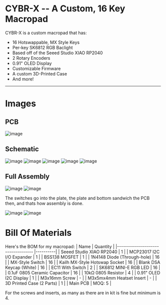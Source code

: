 # CYBR-X -- A Custom, 16 Key Macropad

CYBR-X is a custom macropad that has:
- 16 Hotswappable, MX Style Keys
- Per-key SK6812 RGB Baclight
- Based off of the Seeed Studio XIAO RP2040
- 2 Rotary Encoders
- 0.91" OLED Display
- Customizable Firmware
- A custom 3D-Printed Case
- And more!

------ 

# Images

## PCB
![image](https://github.com/user-attachments/assets/20707d58-e1da-4c79-bfd5-ab6422cb1382)

## Schematic
![image](https://github.com/user-attachments/assets/3d9b3f5c-311f-467c-95bb-741f6be302ff)
![image](https://github.com/user-attachments/assets/518f886d-55a0-4ed2-b947-0f85e3ed8387)
![image](https://github.com/user-attachments/assets/734ea4a3-1b40-48db-bf44-4e9677ac55a2)
![image](https://github.com/user-attachments/assets/b47a5d32-935a-477b-b466-c62f487449c9)
![image](https://github.com/user-attachments/assets/07a2189b-bf11-4d21-ad43-3dfbe2aeb24a)

## Full Assembly
![image](https://github.com/user-attachments/assets/04e11d67-f7eb-4ae3-81cd-67dd826c128a)
![image](https://github.com/user-attachments/assets/8ad20020-135b-4d4b-8338-acde504d0c68)

The switches go into the plate, the plate and bottom sandwich the PCB then, and thats how assembly is done.

![image](https://github.com/user-attachments/assets/24b6f660-5641-411d-9caf-888da9011cb5)
![image](https://github.com/user-attachments/assets/db4cee9a-e87c-4c10-845e-934f6ff6765e)

# Bill Of Materials
Here's the BOM for my macropad:
| Name                               | Quantity |
|----------------------------------- |----------|
| Seeed Studio XIAO RP2040           | 1        |
| MCP23017 I2C I/O Expander          | 1        |
| BSS138 MOSFET                      | 1        |
| 1N4148 Diode (Through-hole)        | 16       |
| MX-Style Switch                    | 16       |
| Kailh MX-Style Hotswap Socket      | 16       |
| Blank DSA Keycap (White)           | 16       |
| EC11 With Switch                   | 2        |
| SK6812 MINI-E RGB LED              | 16       |
| 0.1uF 0805 Ceramic Capacitor       | 16       |
| 10kΩ 0805 Resistor                 | 4        |
| 0.91" OLED I2C Display             | 1        |
| M3x16mm Screw                      | -        |
| M3x5mx4mm Heatset Insert           | -        |
| 3D Printed Case (2 Parts)          | 1        |
| Main PCB                           | MOQ: 5   |

For the screws and inserts, as many as there are in kit is fine but minimum is 4.
